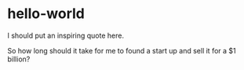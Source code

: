 # hello-world

I should put an inspiring quote here. 

So how long should it take for me to found a start up and sell it for a $1 billion?
